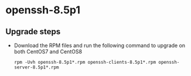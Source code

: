 # openssh-8.5p1

## Upgrade steps
- Download the RPM files and run the following command to upgrade on both CentOS7 and CentOS8
   
      rpm -Uvh openssh-8.5p1*.rpm openssh-clients-8.5p1*.rpm openssh-server-8.5p1*.rpm
